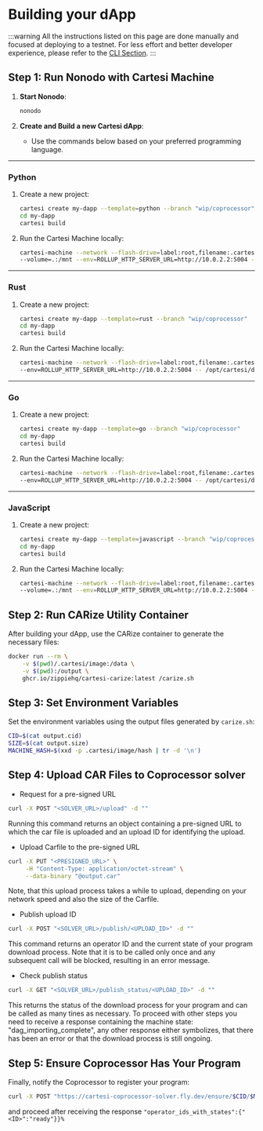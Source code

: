 # Building your dApp

:::warning
All the instructions listed on this page are done manually and focused at deploying to a testnet. For less effort and better developer experience, please refer to the [CLI Section](../building.md#building-your-dapp).
:::

## Step 1: Run Nonodo with Cartesi Machine

1. **Start Nonodo**:

   ```bash
   nonodo
   ```

2. **Create and Build a new Cartesi dApp**:
   - Use the commands below based on your preferred programming language.

---

### **Python**

1. Create a new project:
   ```bash
   cartesi create my-dapp --template=python --branch "wip/coprocessor"
   cd my-dapp
   cartesi build
   ```
2. Run the Cartesi Machine locally:
   ```bash
   cartesi-machine --network --flash-drive=label:root,filename:.cartesi/image.ext2 \
   --volume=.:/mnt --env=ROLLUP_HTTP_SERVER_URL=http://10.0.2.2:5004 --workdir=/mnt -- python dapp.py
   ```

---

### **Rust**

1. Create a new project:
   ```bash
   cartesi create my-dapp --template=rust --branch "wip/coprocessor"
   cd my-dapp
   cartesi build
   ```
2. Run the Cartesi Machine locally:
   ```bash
   cartesi-machine --network --flash-drive=label:root,filename:.cartesi/image.ext2 \
   --env=ROLLUP_HTTP_SERVER_URL=http://10.0.2.2:5004 -- /opt/cartesi/dapp/dapp
   ```

---

### **Go**

1. Create a new project:
   ```bash
   cartesi create my-dapp --template=go --branch "wip/coprocessor"
   cd my-dapp
   cartesi build
   ```
2. Run the Cartesi Machine locally:
   ```bash
   cartesi-machine --network --flash-drive=label:root,filename:.cartesi/image.ext2 \
   --env=ROLLUP_HTTP_SERVER_URL=http://10.0.2.2:5004 -- /opt/cartesi/dapp/dapp
   ```

---

### **JavaScript**

1. Create a new project:
   ```bash
   cartesi create my-dapp --template=javascript --branch "wip/coprocessor"
   cd my-dapp
   cartesi build
   ```
2. Run the Cartesi Machine locally:
   ```bash
   cartesi-machine --network --flash-drive=label:root,filename:.cartesi/image.ext2 \
   --volume=.:/mnt --env=ROLLUP_HTTP_SERVER_URL=http://10.0.2.2:5004 --workdir=/opt/cartesi/dapp -- node index
   ```

## Step 2: Run CARize Utility Container

After building your dApp, use the CARize container to generate the necessary files:

```bash
docker run --rm \
    -v $(pwd)/.cartesi/image:/data \
    -v $(pwd):/output \
    ghcr.io/zippiehq/cartesi-carize:latest /carize.sh
```

## Step 3: Set Environment Variables

Set the environment variables using the output files generated by `carize.sh`:

```bash
CID=$(cat output.cid)
SIZE=$(cat output.size)
MACHINE_HASH=$(xxd -p .cartesi/image/hash | tr -d '\n')
```

## Step 4: Upload CAR Files to Coprocessor solver

- Request for a pre-signed URL

```bash
curl -X POST "<SOLVER_URL>/upload" -d ""
```

Running this command returns an object containing a pre-signed URL to which the car file is uploaded and an upload ID for identifying the upload.

- Upload Carfile to the pre-signed URL

```bash
curl -X PUT "<PRESIGNED_URL>" \
     -H "Content-Type: application/octet-stream" \
     --data-binary "@output.car"
```

Note, that this upload process takes a while to upload, depending on your network speed and also the size of the Carfile.

- Publish upload ID

```bash
curl -X POST "<SOLVER_URL>/publish/<UPLOAD_ID>" -d ""
```

This command returns an operator ID and the current state of your program download process. Note that it is to be called only once and any subsequent call will be blocked, resulting in an error message.

- Check publish status

```bash
curl -X GET "<SOLVER_URL>/publish_status/<UPLOAD_ID>" -d ""
```

This returns the status of the download process for your program and can be called as many tines as necessary. To proceed with other steps you need to receive a response containing the machine state: "dag_importing_complete", any other response either symbolizes, that there has been an error or that the download process is still ongoing.

## Step 5: Ensure Coprocessor Has Your Program

Finally, notify the Coprocessor to register your program:

```bash
curl -X POST "https://cartesi-coprocessor-solver.fly.dev/ensure/$CID/$MACHINE_HASH/$SIZE"
```
and proceed after receiving the response `"operator_ids_with_states":{"<ID>":"ready"}}%`